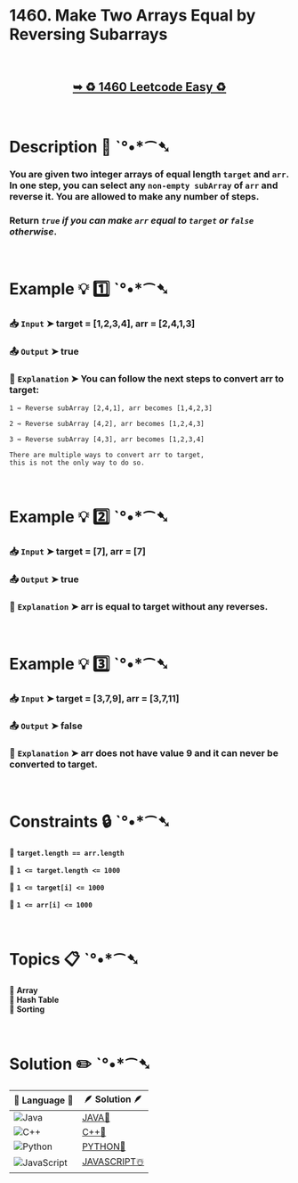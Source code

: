 # 1460. Make Two Arrays Equal by Reversing Subarrays

</br>

<h2 align="center"> 

<a href="https://leetcode.com/problems/make-two-arrays-equal-by-reversing-subarrays/description/?envType=daily-question&envId=2024-08-03"><strong>➥ ♻️ 1460 Leetcode Easy ♻️ </strong></a>
</h2>

</br>

# Description 📜 ˋ°•*⁀➷

### You are given two integer arrays of equal length `target` and `arr`. In one step, you can select any `non-empty subArray` of `arr` and reverse it. You are allowed to make any number of steps.

### Return *`true` if you can make `arr` equal to `target` or `false` otherwise*.

</br>

# Example 💡 1️⃣ ˋ°•*⁀➷

  ### 📥 `Input`  ➤  target = [1,2,3,4], arr = [2,4,1,3]

  ### 📤 `Output`  ➤  true

  ### 🔦 `Explanation`  ➤ You can follow the next steps to convert arr to target:

    1 ➺ Reverse subArray [2,4,1], arr becomes [1,4,2,3]
    
    2 ➺ Reverse subArray [4,2], arr becomes [1,2,4,3]
    
    3 ➺ Reverse subArray [4,3], arr becomes [1,2,3,4]
    
    There are multiple ways to convert arr to target, 
    this is not the only way to do so.

</br>

# Example 💡 2️⃣ ˋ°•*⁀➷

  ### 📥 `Input` ➤ target = [7], arr = [7]

  ### 📤 `Output`  ➤ true

  ### 🔦 `Explanation` ➤ arr is equal to target without any reverses.

</br>

# Example 💡 3️⃣ ˋ°•*⁀➷

  ### 📥 `Input` ➤ target = [3,7,9], arr = [3,7,11]

  ### 📤 `Output`  ➤ false

  ### 🔦 `Explanation`  ➤ arr does not have value 9 and it can never be converted to target.

</br>

# Constraints 🔒 ˋ°•*⁀➷

🔹 **`target.length == arr.length`** </br>

🔹 **`1 <= target.length <= 1000`** </br>

🔹 **`1 <= target[i] <= 1000`** </br>

🔹 **`1 <= arr[i] <= 1000`** </br>

</br>

# Topics 📋 ˋ°•*⁀➷

🔸 **Array**  </br>
🔸 **Hash Table**  </br>
🔸 **Sorting**  </br>

</br>

# Solution ✏️ ˋ°•*⁀➷

| 📒 Language 📒  | 🪶 Solution 🪶 |
| ------------- | ------------- |
|  ![Java](https://img.shields.io/badge/java-%23ED8B00.svg?style=for-the-badge&logo=openjdk&logoColor=white)  | [JAVA🍁](https://github.com/Prakhar-002/LEETCODE/blob/main/%F0%9F%93%9C%20Daily%20Challange%20%F0%9F%92%A1/08%20August%20%F0%9F%8F%B5%EF%B8%8F%202024/03%20-%2008%20-%202024%20---%201460.%20Make%20Two%20Arrays%20Equal%20by%20Reversing%20Subarrays%20%E2%98%83%EF%B8%8F%20%F0%9F%8D%81%20%F0%9F%8D%B0%20%F0%9F%8E%B2/%F0%9F%8D%81JAVA-1460-MakeTwoArraysEqualByReversingSubarrays.java) |
|  ![C++](https://img.shields.io/badge/c++-%2300599C.svg?style=for-the-badge&logo=c%2B%2B&logoColor=white)  | [C++🎲](https://github.com/Prakhar-002/LEETCODE/blob/main/%F0%9F%93%9C%20Daily%20Challange%20%F0%9F%92%A1/08%20August%20%F0%9F%8F%B5%EF%B8%8F%202024/03%20-%2008%20-%202024%20---%201460.%20Make%20Two%20Arrays%20Equal%20by%20Reversing%20Subarrays%20%E2%98%83%EF%B8%8F%20%F0%9F%8D%81%20%F0%9F%8D%B0%20%F0%9F%8E%B2/%F0%9F%8E%B2CPP-1460-MakeTwoArraysEqualByReversingSubarrays.cpp)  |
|  ![Python](https://img.shields.io/badge/python-3670A0?style=for-the-badge&logo=python&logoColor=ffdd54)    | [PYTHON🍰](https://github.com/Prakhar-002/LEETCODE/blob/main/%F0%9F%93%9C%20Daily%20Challange%20%F0%9F%92%A1/08%20August%20%F0%9F%8F%B5%EF%B8%8F%202024/03%20-%2008%20-%202024%20---%201460.%20Make%20Two%20Arrays%20Equal%20by%20Reversing%20Subarrays%20%E2%98%83%EF%B8%8F%20%F0%9F%8D%81%20%F0%9F%8D%B0%20%F0%9F%8E%B2/%F0%9F%8D%B0PYTHON-1460-MakeTwoArraysEqualByReversingSubarrays.py) |
| ![JavaScript](https://img.shields.io/badge/javascript-%23323330.svg?style=for-the-badge&logo=javascript&logoColor=%23F7DF1E)   | [JAVASCRIPT☃️](https://github.com/Prakhar-002/LEETCODE/blob/main/%F0%9F%93%9C%20Daily%20Challange%20%F0%9F%92%A1/08%20August%20%F0%9F%8F%B5%EF%B8%8F%202024/03%20-%2008%20-%202024%20---%201460.%20Make%20Two%20Arrays%20Equal%20by%20Reversing%20Subarrays%20%E2%98%83%EF%B8%8F%20%F0%9F%8D%81%20%F0%9F%8D%B0%20%F0%9F%8E%B2/%E2%98%83%EF%B8%8FJAVASCRIPT-1460-MakeTwoArraysEqualByReversingSubarrays.js) |
